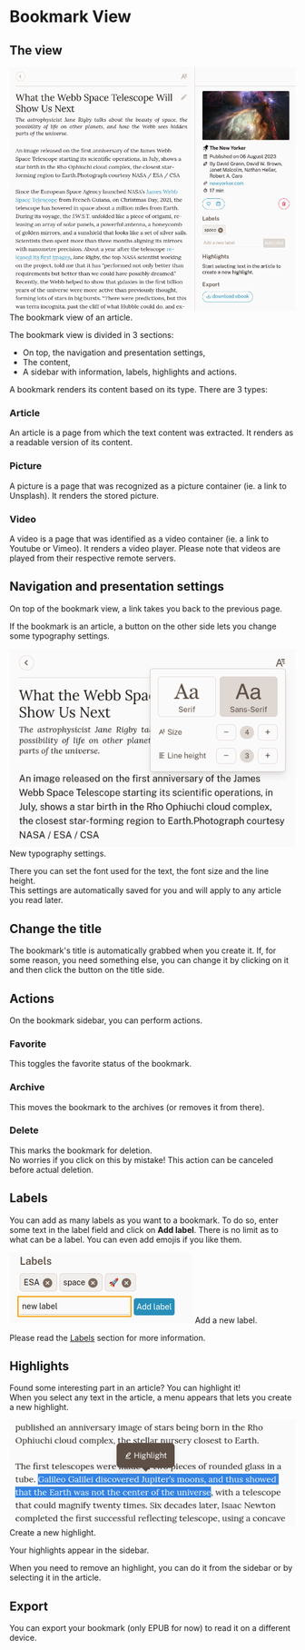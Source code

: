 # Bookmark View

## The view

![The bookmark view](img/bookmark-view.png)
The bookmark view of an article.

The bookmark view is divided in 3 sections:

- On top, the navigation and presentation settings,
- The content,
- A sidebar with information, labels, highlights and actions.


A bookmark renders its content based on its type. There are 3 types:

### Article

An article is a page from which the text content was extracted. It renders as a readable version of its content.

### Picture

A picture is a page that was recognized as a picture container (ie. a link to Unsplash). It renders the stored picture.

### Video

A video is a page that was identified as a video container (ie. a link to Youtube or Vimeo). It renders a video player. Please note that videos are played from their respective remote servers.


## Navigation and presentation settings

On top of the bookmark view, a link takes you back to the previous page.

If the bookmark is an article, a button on the other side lets you change some typography settings.

![Bookmark typography settings](img/bookmark-typography.png)
New typography settings.

There you can set the font used for the text, the font size and the line height.\
This settings are automatically saved for you and will apply to any article you read later.


## Change the title

The bookmark's title is automatically grabbed when you create it. If, for some reason, you need something else, you can change it by clicking on it and then click the button on the title side.


## Actions

On the bookmark sidebar, you can perform actions.

### Favorite

This toggles the favorite status of the bookmark.

### Archive

This moves the bookmark to the archives (or removes it from there).

### Delete

This marks the bookmark for deletion.\
No worries if you click on this by mistake! This action can be canceled before actual deletion.


## Labels

You can add as many labels as you want to a bookmark. To do so, enter some text in the label field and click on **Add label**. There is no limit as to what can be a label. You can even add emojis if you like them.

![Bookmark labels form](img/bookmark-labels.png)
Add a new label.

Please read the [Labels](./labels.md) section for more information.

## Highlights

Found some interesting part in an article? You can highlight it!\
When you select any text in the article, a menu appears that lets you create a new highlight.

![Bookmark highlight creation](img/bookmark-highlight.png)
Create a new highlight.

Your highlights appear in the sidebar.

When you need to remove an highlight, you can do it from the sidebar or by selecting it in the article.

## Export

You can export your bookmark (only EPUB for now) to read it on a different device.
